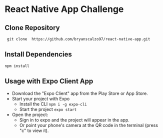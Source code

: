 # React Native App Challenge
## Clone Repository
` git clone  https://github.com/bryanscalzo97/react-native-app.git`
## Install Dependencies
` npm install `
## Usage with Expo Client App
- Download the "Expo Client" app from the Play Store or App Store.
- Start your project with Expo
  - Install the CLI `npm i -g expo-cli`
  - Start the project `expo start`
- Open the project:
  - Sign in to expo and the project will appear in the app.
  - Or point your phone's camera at the QR code in the terminal (press "c" to view it).
